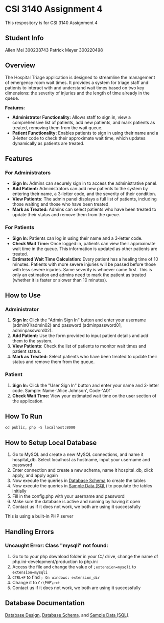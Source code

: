 # CSI 3140 Assignment 4

This respository is for CSI 3140 Assignment 4

## Student Info

Allen Mei 300238743
Patrick Meyer 300220498

## Overview

The Hospital Triage application is designed to streamline the management of emergency room wait times. It provides a system for triage staff and patients to interact with and understand wait times based on two key dimensions: the severity of injuries and the length of time already in the queue.

**Features:**

- **Administrator Functionality:** Allows staff to sign in, view a comprehensive list of patients, add new patients, and mark patients as treated, removing them from the wait queue.
- **Patient Functionality:** Enables patients to sign in using their name and a 3-letter code to check their approximate wait time, which updates dynamically as patients are treated.

## Features

### For Administrators

- **Sign In:** Admins can securely sign in to access the administrative panel.
- **Add Patient:** Administrators can add new patients to the system by entering their name, a 3-letter code, and the severity of their condition.
- **View Patients:** The admin panel displays a full list of patients, including those waiting and those who have been treated.
- **Mark as Treated:** Admins can select patients who have been treated to update their status and remove them from the queue.

### For Patients

- **Sign In:** Patients can log in using their name and a 3-letter code.
- **Check Wait Time:** Once logged in, patients can view their approximate wait time in the queue. This information is updated as other patients are treated.
- **Estimated Wait Time Calculation:** Every patient has a healing time of 10 minutes. Patients with more severe injuries will be passed before those with less severe injuries. Same severity is whoever came first. This is only an estimation and admins need to mark the patient as treated (whether it is faster or slower than 10 minutes).

## How to Use

### Administrator

1. **Sign In:** Click the "Admin Sign In" button and enter your username (admin01/admin02) and password (adminpassword01, adminpassword02).
2. **Add Patient:** Use the form provided to input patient details and add them to the system.
3. **View Patients:** Check the list of patients to monitor wait times and patient status.
4. **Mark as Treated:** Select patients who have been treated to update their status and remove them from the queue.

### Patient

1. **Sign In:** Click the "User Sign In" button and enter your name and 3-letter code. Sample: Name-'Alice Johnson', Code-'A01'
2. **Check Wait Time:** View your estimated wait time on the user section of the application.

## How To Run

`cd public, php -S localhost:8000`

## How to Setup Local Database

1. Go to MySQL and create a new MySQL connections, and name it hospital_db. Select localhost as hostname, input your username and password
2. Enter connection and create a new schema, name it hospital_db, click apply, and apply again
3. Now execute the queries in [Database Schema](/db/schema.sql) to create the tables
4. Now execute the queries in [Sample Data (SQL)](/db/seed.sql) to populate the tables initially
5. Fill in the config.php with your username and password
6. Make sure the database is active and running by having it open
7. Contact us if it does not work, we both are using it successfully

This is using a built-in PHP server

## Handling Errors

### Uncaught Error: Class "mysqli" not found:

1. Go to to your php download folder in your C:/ drive, change the name of php.ini-development/production to php.ini
2. Access the file and change the value of `;extension=mysqli` to `extension=mysqli`
3. `CTRL+F` to find `; On windows: extension_dir`
4. Change it to `C:\PHP\ext`
5. Contact us if it does not work, we both are using it successfully

## Database Documentation

[Database Design](/docs/db.md),
[Database Schema](/db/schema.txt), and
[Sample Data (SQL)](/db/seed.txt).
